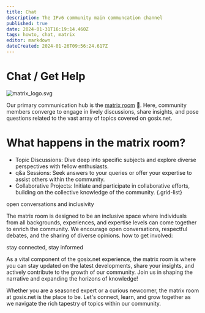 ```yaml
---
title: Chat
description: The IPv6 community main communcation channel
published: true
date: 2024-01-31T16:19:14.460Z
tags: howto, chat, matrix
editor: markdown
dateCreated: 2024-01-26T09:56:24.617Z
---
```


# Chat / Get Help

![matrix_logo.svg](/logos/matrix_logo.svg)

Our primary communication hub is the [matrix room](https://matrix.to/#/#gosix.net:libcom.de) 💬.
Here, community members converge to engage in lively discussions, share insights, and pose questions related to the vast array of topics covered on gosix.net.

# What happens in the matrix room?

- Topic Discussions: Dive deep into specific subjects and explore diverse perspectives with fellow enthusiasts.
- q&a Sessions: Seek answers to your queries or offer your expertise to assist others within the community.
- Collaborative Projects: Initiate and participate in collaborative efforts, building on the collective knowledge of the community.
{.grid-list}

open conversations and inclusivity

The matrix room is designed to be an inclusive space where individuals from all backgrounds, experiences, and expertise levels can come together to enrich the community. We encourage open conversations, respectful debates, and the sharing of diverse opinions.
how to get involved:

stay connected, stay informed

As a vital component of the gosix.net experience, the matrix room is where you can stay updated on the latest developments, share your insights, and actively contribute to the growth of our community. Join us in shaping the narrative and expanding the horizons of knowledge!

Whether you are a seasoned expert or a curious newcomer, the matrix room at gosix.net is the place to be. Let's connect, learn, and grow together as we navigate the rich tapestry of topics within our community.